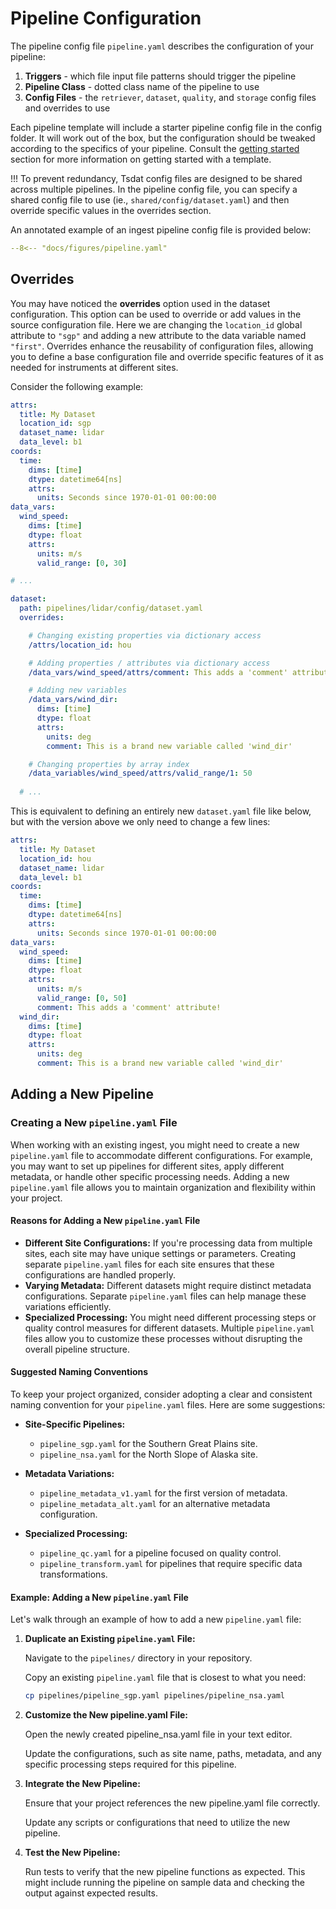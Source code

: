 # Pipeline Configuration

The pipeline config file `pipeline.yaml` describes the configuration of your pipeline:

1. **Triggers** - which file input file patterns should trigger the pipeline
2. **Pipeline Class** - dotted class name of the pipeline to use
3. **Config Files** - the `retriever`, `dataset`, `quality`, and `storage` config files and overrides to use

Each pipeline template will include a starter pipeline config file in the config folder. It will work out of the box,
but the configuration should be tweaked according to the specifics of your pipeline. Consult the
[getting started](../getting_started.md) section for more information on getting started with a template.

!!!
  To prevent redundancy, Tsdat config files are designed to be shared across multiple pipelines. In the pipeline config
  file, you can specify a shared config file to use (ie., `shared/config/dataset.yaml`) and then override specific
  values in the overrides section.

An annotated example of an ingest pipeline config file is provided below:

```yaml
--8<-- "docs/figures/pipeline.yaml"
```

## Overrides

You may have noticed the **overrides** option used in the dataset configuration. This option can be used to override or
add values in the source configuration file. Here we are changing the `location_id` global attribute to `"sgp"` and
adding a new attribute to the data variable named `"first"`. Overrides enhance the reusability of configuration files,
allowing you to define a base configuration file and override specific features of it as needed for instruments at
different sites.

Consider the following example:

```yaml title="pipelines/lidar/config/dataset.yaml"
attrs:
  title: My Dataset
  location_id: sgp
  dataset_name: lidar
  data_level: b1
coords:
  time:
    dims: [time]
    dtype: datetime64[ns]
    attrs:
      units: Seconds since 1970-01-01 00:00:00
data_vars:
  wind_speed:
    dims: [time]
    dtype: float
    attrs:
      units: m/s
      valid_range: [0, 30]
```

```yaml title="pipelines/lidar/config/pipeline.yaml"
# ... 

dataset:
  path: pipelines/lidar/config/dataset.yaml
  overrides:

    # Changing existing properties via dictionary access
    /attrs/location_id: hou

    # Adding properties / attributes via dictionary access
    /data_vars/wind_speed/attrs/comment: This adds a 'comment' attribute!

    # Adding new variables
    /data_vars/wind_dir:
      dims: [time]
      dtype: float
      attrs:
        units: deg
        comment: This is a brand new variable called 'wind_dir'

    # Changing properties by array index
    /data_variables/wind_speed/attrs/valid_range/1: 50
  
  # ...
```

This is equivalent to defining an entirely new `dataset.yaml` file like below, but with the version above we only need
to change a few lines:

```yaml title="duplicate pipelines/lidar/config/dataset.yaml (don't do this)"
attrs:
  title: My Dataset
  location_id: hou
  dataset_name: lidar
  data_level: b1
coords:
  time:
    dims: [time]
    dtype: datetime64[ns]
    attrs:
      units: Seconds since 1970-01-01 00:00:00
data_vars:
  wind_speed:
    dims: [time]
    dtype: float
    attrs:
      units: m/s
      valid_range: [0, 50]
      comment: This adds a 'comment' attribute!
  wind_dir:
    dims: [time]
    dtype: float
    attrs:
      units: deg
      comment: This is a brand new variable called 'wind_dir'
```

## Adding a New Pipeline

### Creating a New `pipeline.yaml` File

When working with an existing ingest, you might need to create a new `pipeline.yaml` file to accommodate different configurations. For example, you may want to set up pipelines for different sites, apply different metadata, or handle other specific processing needs. Adding a new `pipeline.yaml` file allows you to maintain organization and flexibility within your project.

#### Reasons for Adding a New `pipeline.yaml` File

- **Different Site Configurations:** If you're processing data from multiple sites, each site may have unique settings or parameters. Creating separate `pipeline.yaml` files for each site ensures that these configurations are handled properly.
- **Varying Metadata:** Different datasets might require distinct metadata configurations. Separate `pipeline.yaml` files can help manage these variations efficiently.
- **Specialized Processing:** You might need different processing steps or quality control measures for different datasets. Multiple `pipeline.yaml` files allow you to customize these processes without disrupting the overall pipeline structure.

#### Suggested Naming Conventions

To keep your project organized, consider adopting a clear and consistent naming convention for your `pipeline.yaml` files. Here are some suggestions:

- **Site-Specific Pipelines:**

  - `pipeline_sgp.yaml` for the Southern Great Plains site.
  - `pipeline_nsa.yaml` for the North Slope of Alaska site.

- **Metadata Variations:**

  - `pipeline_metadata_v1.yaml` for the first version of metadata.
  - `pipeline_metadata_alt.yaml` for an alternative metadata configuration.

- **Specialized Processing:**

  - `pipeline_qc.yaml` for a pipeline focused on quality control.
  - `pipeline_transform.yaml` for pipelines that require specific data transformations.

#### Example: Adding a New `pipeline.yaml` File

Let's walk through an example of how to add a new `pipeline.yaml` file:

1. **Duplicate an Existing `pipeline.yaml` File:**

    Navigate to the `pipelines/` directory in your repository.

    Copy an existing `pipeline.yaml` file that is closest to what you need:

    ```bash
    cp pipelines/pipeline_sgp.yaml pipelines/pipeline_nsa.yaml
    ```

2. **Customize the New pipeline.yaml File:**

    Open the newly created pipeline_nsa.yaml file in your text editor.

    Update the configurations, such as site name, paths, metadata, and any specific processing steps required for this pipeline.

3. **Integrate the New Pipeline:**

    Ensure that your project references the new pipeline.yaml file correctly.

    Update any scripts or configurations that need to utilize the new pipeline.

4. **Test the New Pipeline:**

    Run tests to verify that the new pipeline functions as expected. This might include running the pipeline on sample data and checking the output against expected results.
